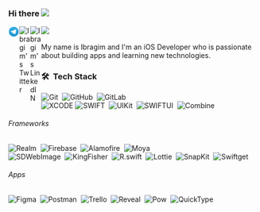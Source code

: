 ### Hi there <img src="https://media.giphy.com/media/hvRJCLFzcasrR4ia7z/giphy.gif" width="25px">

<a href="https://t.me/sageibra">
  <img align="left" alt="Ibragim's Telegram" width="22px" src="https://github.com/sageibra/sageibra/blob/main/icons/telegram.png"/>
</a>
<a href="https://twitter.com/sageibra_">
  <img align="left" alt="Ibragim's Twitter" width="22px" src="https://raw.githubusercontent.com/peterthehan/peterthehan/master/assets/twitter.svg"/>
</a>
<a href="https://www.linkedin.com/in/ibragim-akaev-9246a2212/">
  <img align="left" alt="Ibragim's LinkedIN" width="22px" src="https://raw.githubusercontent.com/peterthehan/peterthehan/master/assets/linkedin.svg"/>
</a>

![](https://visitor-badge.glitch.me/badge?page_id=sageibra)

My name is Ibragim and I'm an iOS Developer who is passionate about building apps and learning new technologies. 

### 🛠 &nbsp;Tech Stack

![Git](https://img.shields.io/badge/-Git-05122A?style=flat&logo=git)&nbsp;
![GitHub](https://img.shields.io/badge/-GitHub-05122A?style=flat&logo=github)&nbsp;
![GitLab](https://img.shields.io/badge/-GitLab-05122A?style=flat&logo=GitLab)&nbsp;
<br />
![XCODE](https://img.shields.io/badge/-Xcode-05122A?style=flat&logo=xcode&logoColor=0077b6)
![SWIFT](https://img.shields.io/badge/-Swift-05122A?style=flat&logo=swift)&nbsp;
![UIKit](https://img.shields.io/badge/-UIKit-05122A?style=flat&logo=uiki)&nbsp;
![SWIFTUI](https://img.shields.io/badge/-SwiftUI-05122A?style=flat&logo=swiftui)&nbsp;
![Combine](https://img.shields.io/badge/-Combine-05122A?style=flat&logo=combine)&nbsp;
<br />

###### Frameworks
![Realm](https://img.shields.io/badge/-Realm-05122A?style=flat&logo=Realm)&nbsp;
![Firebase](https://img.shields.io/badge/-Firebase-05122A?style=flat&logo=Firebase)&nbsp;
![Alamofire](https://img.shields.io/badge/-Alamofire-05122A?style=flat&logo=Alamofire)&nbsp;
![Moya](https://img.shields.io/badge/-Moya-05122A?style=flat&logo=Moya)&nbsp;
<br />
![SDWebImage](https://img.shields.io/badge/-SDWebImage-05122A?style=flat&logo=SDWebImage)&nbsp;
![KingFisher](https://img.shields.io/badge/-KingFisher-05122A?style=flat&logo=KingFisher)&nbsp;
![R.swift](https://img.shields.io/badge/-R.swift-05122A?style=flat&logo=R.swift)&nbsp;
![Lottie](https://img.shields.io/badge/-Lottie-05122A?style=flat&logo=Lottie)&nbsp;
![SnapKit](https://img.shields.io/badge/-SnapKit-05122A?style=flat&logo=SnapKit)&nbsp;
![Swiftget](https://img.shields.io/badge/-Swiftget-05122A?style=flat&logo=swiftget)&nbsp;
<br />

###### Apps
![Figma](https://img.shields.io/badge/-Figma-05122A?style=flat&logo=figma)&nbsp;
![Postman](https://img.shields.io/badge/-Postman-05122A?style=flat&logo=postman)&nbsp;
![Trello](https://img.shields.io/badge/-Trello-05122A?style=flat&logo=trello)&nbsp;
![Reveal](https://img.shields.io/badge/-Reveal-05122A?style=flat&logo=reveal)&nbsp;
![Pow](https://img.shields.io/badge/-Pow-05122A?style=flat&logo=pow)&nbsp;
![QuickType](https://img.shields.io/badge/-QuickType-05122A?style=flat&logo=quicktype)&nbsp;
<br />
